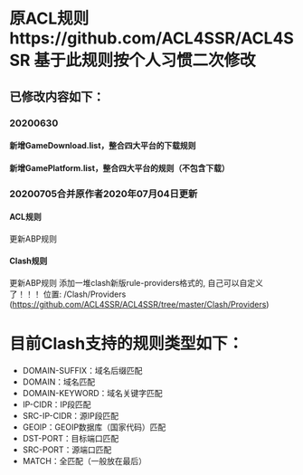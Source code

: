 # 原ACL规则https://github.com/ACL4SSR/ACL4SSR 基于此规则按个人习惯二次修改
## 已修改内容如下：
### 20200630
#### 新增GameDownload.list，整合四大平台的下载规则
#### 新增GamePlatform.list，整合四大平台的规则（不包含下载）
### 20200705合并原作者2020年07月04日更新
#### ACL规则
  更新ABP规则
  
#### Clash规则
  更新ABP规则
  添加一堆clash新版rule-providers格式的, 自己可以自定义了！！！
  位置: /Clash/Providers (https://github.com/ACL4SSR/ACL4SSR/tree/master/Clash/Providers) 
#
# 目前Clash支持的规则类型如下：
* DOMAIN-SUFFIX：域名后缀匹配
* DOMAIN：域名匹配
* DOMAIN-KEYWORD：域名关键字匹配
* IP-CIDR：IP段匹配
* SRC-IP-CIDR：源IP段匹配
* GEOIP：GEOIP数据库（国家代码）匹配
* DST-PORT：目标端口匹配
* SRC-PORT：源端口匹配
* MATCH：全匹配（一般放在最后）
